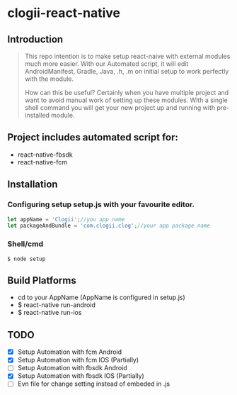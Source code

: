 # clogii-react-native
## Introduction

>This repo intention is to make setup react-naive with external modules much more easier. With our Automated script, it will edit AndroidManifest, Gradle, Java, .h, .m on initial setup to work perfectly with the module.
>
>How can this be useful?
Certainly when you have multiple project and want to avoid manual work of setting up these modules. With a single shell command you will get your new project up and running with pre-installed module.


## Project includes automated script for:
  - react-native-fbsdk
  - react-native-fcm
  
## Installation
### Configuring setup setup.js with your favourite editor.

```js
let appName = 'Clogii';//you app name
let packageAndBundle = 'com.clogii.clog';//your app package name

```
### Shell/cmd
```shell
$ node setup
```

## Build Platforms

- cd to your AppName (AppName is configured in setup.js)
- $ react-native run-android
- $ react-native run-ios


## TODO
- [x] Setup Automation with fcm Android
- [x] Setup Automation with fcm IOS (Partially)
- [ ] Setup Automation with fbsdk Android
- [x] Setup Automation with fbsdk IOS (Partially)
- [ ] Evn file for change setting instead of embeded in .js
